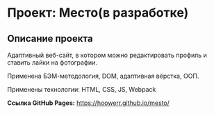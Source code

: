 # Проект: Место(в разработке)

## Описание проекта 

Адаптивный веб-сайт, в котором можно редактировать профиль и ставить лайки на фотографии.

Применена БЭМ-методология, DOM, адаптивная вёрстка, ООП.

Применены технологии: HTML, CSS, JS, Webpack

**Ссылка GitHub Pages:** https://hoowerr.github.io/mesto/
